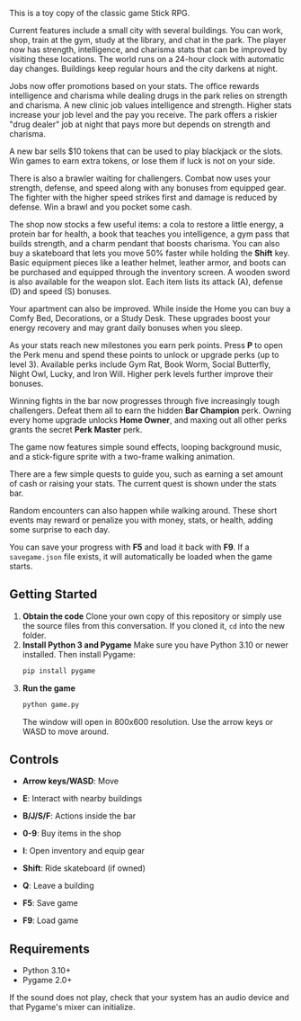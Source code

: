 This is a toy copy of the classic game Stick RPG.

Current features include a small city with several buildings. You can work, shop,
train at the gym, study at the library, and chat in the park. The player now has
strength, intelligence, and charisma stats that can be improved by visiting
these locations. The world runs on a 24-hour clock with automatic day changes.
Buildings keep regular hours and the city darkens at night.

Jobs now offer promotions based on your stats. The office rewards
intelligence and charisma while dealing drugs in the park relies on strength
and charisma. A new clinic job values intelligence and strength. Higher stats
increase your job level and the pay you receive. The park offers a riskier
"drug dealer" job at night that pays more but depends on strength and
charisma.

A new bar sells $10 tokens that can be used to play blackjack or the slots.
Win games to earn extra tokens, or lose them if luck is not on your side.

There is also a brawler waiting for challengers. Combat now uses your
strength, defense, and speed along with any bonuses from equipped gear. The
fighter with the higher speed strikes first and damage is reduced by defense.
Win a brawl and you pocket some cash.

The shop now stocks a few useful items: a cola to restore a little energy, a
protein bar for health, a book that teaches you intelligence, a gym pass that
builds strength, and a charm pendant that boosts charisma. You can also buy a
skateboard that lets you move 50% faster while holding the **Shift** key.
Basic equipment pieces like a leather helmet, leather armor, and boots can be
purchased and equipped through the inventory screen. A wooden sword is also
available for the weapon slot. Each item lists its attack (A), defense (D) and
speed (S) bonuses.

Your apartment can also be improved. While inside the Home you can buy a Comfy
Bed, Decorations, or a Study Desk. These upgrades boost your energy recovery
and may grant daily bonuses when you sleep.

As your stats reach new milestones you earn perk points. Press **P** to open the
Perk menu and spend these points to unlock or upgrade perks (up to level 3).
Available perks include Gym Rat, Book Worm, Social Butterfly, Night Owl, Lucky,
and Iron Will. Higher perk levels further improve their bonuses.

Winning fights in the bar now progresses through five increasingly tough
challengers. Defeat them all to earn the hidden **Bar Champion** perk. Owning
every home upgrade unlocks **Home Owner**, and maxing out all other perks grants
the secret **Perk Master** perk.



The game now features simple sound effects, looping background music, and a
stick-figure sprite with a two-frame walking animation.

There are a few simple quests to guide you, such as earning a set amount of
cash or raising your stats. The current quest is shown under the stats bar.

Random encounters can also happen while walking around. These short events may
reward or penalize you with money, stats, or health, adding some surprise to
each day.

You can save your progress with **F5** and load it back with **F9**. If a
`savegame.json` file exists, it will automatically be loaded when the game
starts.

## Getting Started

1. **Obtain the code**
   Clone your own copy of this repository or simply use the source files from
   this conversation. If you cloned it, `cd` into the new folder.
2. **Install Python 3 and Pygame**
   Make sure you have Python 3.10 or newer installed. Then install Pygame:
   ```bash
   pip install pygame
   ```
3. **Run the game**
   ```bash
   python game.py
   ```
   The window will open in 800x600 resolution. Use the arrow keys or WASD to move around.


## Controls

- **Arrow keys/WASD**: Move
- **E**: Interact with nearby buildings
- **B/J/S/F**: Actions inside the bar

- **0-9**: Buy items in the shop
- **I**: Open inventory and equip gear
- **Shift**: Ride skateboard (if owned)

- **Q**: Leave a building
- **F5**: Save game
- **F9**: Load game

## Requirements

- Python 3.10+
- Pygame 2.0+

If the sound does not play, check that your system has an audio device and that Pygame's mixer can initialize.
